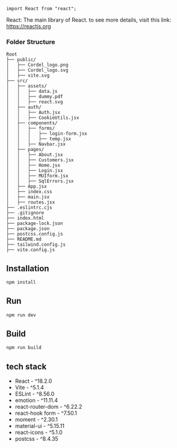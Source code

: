 ```
import React from "react";
```

React: The main library of React. to see more details, visit this link: https://reactjs.org


### Folder Structure

```
Root
├── public/
│   ├── Cordel_logo.png
│   ├── Cordel_logo.svg
│   ├── vite.svg
├── src/
│   ├── assets/
│   │   ├── data.js
│   │   ├── dummy.pdf
│   │   ├── react.svg
│   ├── auth/
│   │   ├── Auth.jsx
│   │   ├── CookieUtils.jsx
│   ├── components/
│   │   ├── forms/
│   │   │   ├── login-form.jsx
│   │   │   ├── temp.jsx
│   │   ├── Navbar.jsx
│   ├── pages/
│   │   ├── About.jsx
│   │   ├── Customers.jsx
│   │   ├── Home.jsx
│   │   ├── Login.jsx
│   │   ├── MUIform.jsx
│   │   ├── SqlErrors.jsx
│   ├── App.jsx
│   ├── index.css
│   ├── main.jsx
│   ├── routes.jsx
├── .eslintrc.cjs
├── .gitignore
├── index.html
├── package-lock.json
├── package.json
├── postcss.config.js
├── README.md
├── tailwind.config.js
├── vite.config.js
```




## Installation
```bash
npm install
```

## Run
```bash
npm run dev
```

## Build
```bash
npm run build
```


## tech stack
- React - ^18.2.0
- Vite - ^5.1.4
- ESLint - ^8.56.0
- emotion - ^11.11.4
- react-router-dom - ^6.22.2
- react-hook form - ^7.50.1
- moment - ^2.30.1
- material-ui - ^5.15.11
- react-icons - ^5.1.0
- postcss - ^8.4.35

